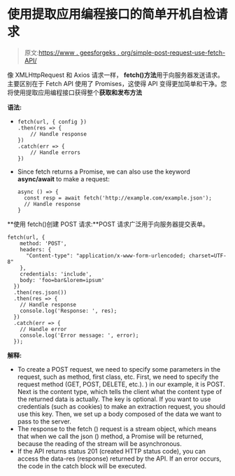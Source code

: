 # 使用提取应用编程接口的简单开机自检请求

> 原文:[https://www . geesforgeks . org/simple-post-request-use-fetch-API/](https://www.geeksforgeeks.org/simple-post-request-using-the-fetch-api/)

像 XMLHttpRequest 和 Axios 请求一样， **fetch()方法**用于向服务器发送请求。主要区别在于 Fetch API 使用了 Promises，这使得 API 变得更加简单和干净。您将使用提取应用编程接口获得整个**获取和发布方法**

**语法:**

*   ```
    fetch(url, { config }) 
    .then(res => { 
        // Handle response 
    }) 
    .catch(err => { 
        // Handle errors 
    }) 

    ```

*   Since fetch returns a Promise, we can also use the keyword **async/await** to make a request:

    ```
    async () => {
      const resp = await fetch('http://example.com/example.json');
      // Handle response
    }

    ```

**使用 fetch()创建 POST 请求:**POST 请求广泛用于向服务器提交表单。

```
fetch(url, {
    method: 'POST',
    headers: {
      "Content-type": "application/x-www-form-urlencoded; charset=UTF-8"
    },
    credentials: 'include',
    body: 'foo=bar&lorem=ipsum'
  })
  .then(res.json())
  .then(res => {
    // Handle response 
    console.log('Response: ', res);
  })
  .catch(err => {
    // Handle error 
    console.log('Error message: ', error);
  });
```

**解释:**

*   To create a POST request, we need to specify some parameters in the request, such as method, first class, etc. First, we need to specify the request method (GET, POST, DELETE, etc.). ) in our example, it is POST. Next is the content type, which tells the client what the content type of the returned data is actually. The key is optional. If you want to use credentials (such as cookies) to make an extraction request, you should use this key. Then, we set up a body composed of the data we want to pass to the server.
*   The response to the fetch () request is a stream object, which means that when we call the json () method, a Promise will be returned, because the reading of the stream will be asynchronous.
*   If the API returns status 201 (created HTTP status code), you can access the data-res (response) returned by the API. If an error occurs, the code in the catch block will be executed.